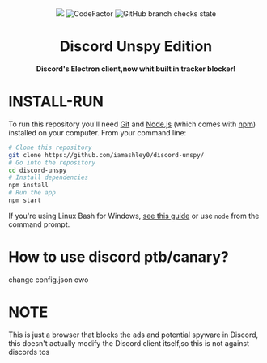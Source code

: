 <div align="center">
 
<img src="https://user-images.githubusercontent.com/65588168/163461090-8a8f6876-a5b3-4d3e-8c6a-1f1be4993f76.png">
<img src="https://www.codefactor.io/repository/github/iamashley0/discord-desktop/badge" alt="CodeFactor" /> 
<img alt="GitHub branch checks state" src="https://img.shields.io/github/checks-status/iamashley0/discord-desktop/main">


# Discord Unspy Edition

**Discord's Electron client,now whit built in tracker blocker!**
</div>


 # INSTALL-RUN

To run this repository you'll need [Git](https://git-scm.com) and [Node.js](https://nodejs.org/en/download/) (which comes with [npm](http://npmjs.com)) installed on your computer. From your command line:
```bash
# Clone this repository
git clone https://github.com/iamashley0/discord-unspy/
# Go into the repository
cd discord-unspy
# Install dependencies
npm install
# Run the app
npm start
```
If you're using Linux Bash for Windows, [see this guide](https://www.howtogeek.com/261575/how-to-run-graphical-linux-desktop-applications-from-windows-10s-bash-shell/) or use `node` from the command prompt.

# How to use discord ptb/canary?
change config.json owo

# NOTE
This is just a browser that blocks the ads and potential spyware in Discord, this doesn't actually modify the Discord client itself,so this is not against discords tos

